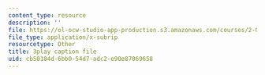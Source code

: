 ```yaml
---
content_type: resource
description: ''
file: https://ol-ocw-studio-app-production.s3.amazonaws.com/courses/2-003sc-engineering-dynamics-fall-2011/cb50184d6bb054d7adc2e90e87069658_9CPA6WG6mRo.srt
file_type: application/x-subrip
resourcetype: Other
title: 3play caption file
uid: cb50184d-6bb0-54d7-adc2-e90e87069658
---
```

